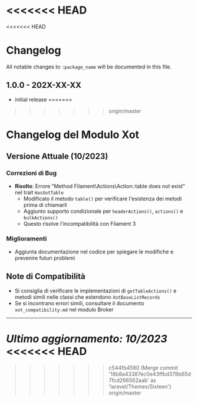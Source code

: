 <<<<<<< HEAD
=======
<<<<<<< HEAD
# Changelog

All notable changes to `:package_name` will be documented in this file.

## 1.0.0 - 202X-XX-XX

- initial release
=======
>>>>>>> origin/master
# Changelog del Modulo Xot

## Versione Attuale (10/2023)

### Correzioni di Bug
- **Risolto**: Errore "Method Filament\Actions\Action::table does not exist" nel trait `HasXotTable`
  - Modificato il metodo `table()` per verificare l'esistenza dei metodi prima di chiamarli
  - Aggiunto supporto condizionale per `headerActions()`, `actions()` e `bulkActions()`
  - Questo risolve l'incompatibilità con Filament 3

### Miglioramenti
- Aggiunta documentazione nel codice per spiegare le modifiche e prevenire futuri problemi

## Note di Compatibilità
- Si consiglia di verificare le implementazioni di `getTableActions()` e metodi simili nelle classi che estendono `XotBaseListRecords`
- Se si incontrano errori simili, consultare il documento `xot_compatibility.md` nel modulo Broker

---

*Ultimo aggiornamento: 10/2023*
<<<<<<< HEAD
=======
>>>>>>> c544fb4580 (Merge commit '18b8a43387ec0e43ffbd378b65d7fcd266562aab' as 'laravel/Themes/Sixteen')
>>>>>>> origin/master
